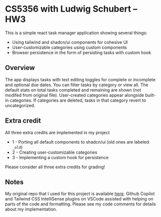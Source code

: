 # CS5356 with Ludwig Schubert – HW3

This is a simple react task manager application showing several things:
- Using tailwind and shadcn/ui components for cohesive UI
- User-customizable categories using custom components
- Browser persistence in the form of persisting tasks with custom hook

## Overview

The app displays tasks with text editing toggles for complete or incomplete and optional due dates. You can filter tasks by category or view all. The default stats on total tasks completed and remaining are shown (not modifed from original file). User-created categories appear alongside built-in categories. If categories are deleted, tasks in that category revert to uncategorized.

## Extra credit

All three extra credits are implemented in my project  
* 1 - Porting all default components to shadcn/ui (old ones are labeled `_old`) 
* 2 - Creating user-customizable categories  
* 3 - Implementing a custom hook for persistence  

Please consider all three extra credits for grading!

## Notes

My original repo that I used for this project is available [here](https://github.com/shl225/cs5356-hw4). Github Copilot and Tailwind CSS IntelliSense plugins on VSCode assisted with helping on parts of the code and formatting. Please see my code comments for details about my implementation.
